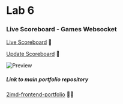 # Lab 6

### Live Scoreboard - Games Websocket
[Live Scoreboard](https://ws-ieg.herokuapp.com/) 💯

[Update Scoreboard](https://ws-ieg.herokuapp.com/updatestats) 🐧

![Preview](https://p17.f3.n0.cdn.getcloudapp.com/items/RBunOWl6/9b7910b4-0f2a-4af6-a0a4-7b2e9314714a.gif?source=viewer&v=e11e853c49e3845eb849415911210e79)

##### Link to main portfolio repository
[2imd-frontend-portfolio](https://github.com/ismailElg1/2imd-frontend-portfolio) 🙋‍♂️